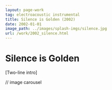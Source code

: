 ```yaml
---
layout: page-work
tag: electroacoustic instrumental
title: Silence is Golden (2002)
date: 2002-01-01
image_path: ../images/splash-imgs/silence.jpg
url: /work/2002_silence.html
---
```

# Silence is Golden

[Two-line intro]

// image carousel
